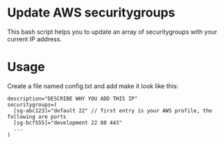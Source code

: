 # Update AWS securitygroups
This bash script helps you to update an array of securitygroups with your current IP address.

# Usage
Create a file named config.txt and add make it look like this:
```
description="DESCRIBE WHY YOU ADD THIS IP"
securitygroups=(
  [sg-abc123]="default 22" // first entry is your AWS profile, the following are ports
  [sg-bcf555]="development 22 80 443"
  ...
)
```